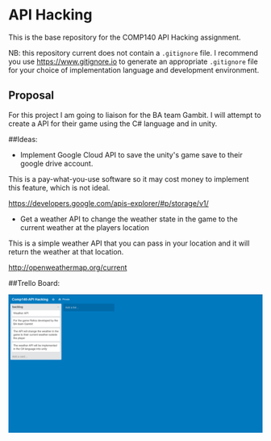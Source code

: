 # API Hacking
This is the base repository for the COMP140 API Hacking assignment.

NB: this repository current does not contain a `.gitignore` file. I recommend you use https://www.gitignore.io to generate an appropriate `.gitignore` file for your choice of implementation language and development environment.

## Proposal

For this project I am going to liaison for the BA team Gambit.
I will attempt to create a API for their game using the C# language and in unity.

##Ideas:
+ Implement Google Cloud API to save the unity's game save to their google drive account.

This is a pay-what-you-use software so it may cost money to implement this feature, which is not ideal.

https://developers.google.com/apis-explorer/#p/storage/v1/

+ Get a weather API to change the weather state in the game to the current weather at the players location

This is a simple weather API that you can pass in your location and it will return the weather at that location.

http://openweathermap.org/current


##Trello Board:

![text](https://raw.githubusercontent.com/Alli1223/comp140-api-hacking/master/Trello_Board/Screenshot%202016-03-24%2012.48.01.png "Trello board")
